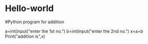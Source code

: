# Hello-world 
#Python program for addition

a=int(input("enter the 1st no.") 
b=int(input("enter the 2nd no.") 
x=a+b
Print("addition is",x)

 
